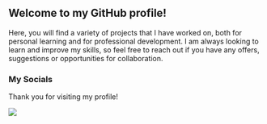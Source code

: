 ## Welcome to my GitHub profile!

Here, you will find a variety of projects that I have worked on, both for personal learning and for professional development.
I am always looking to learn and improve my skills, so feel free to reach out if you have any offers, suggestions or opportunities for collaboration. 

### My Socials
<a href="https://www.linkedin.com/in/niyar/"><a href="https://www.flaticon.com/free-icons/linkedin" title="linkedin icons"></a></a>
<a href="https://twitter.com/niyarrbarman"><a href="https://www.flaticon.com/free-icons/twitter-logo" title="twitter logo icons"></a></a>

Thank you for visiting my profile!

![](https://komarev.com/ghpvc/?username=niyarrbarman&style=for-the-badge)
